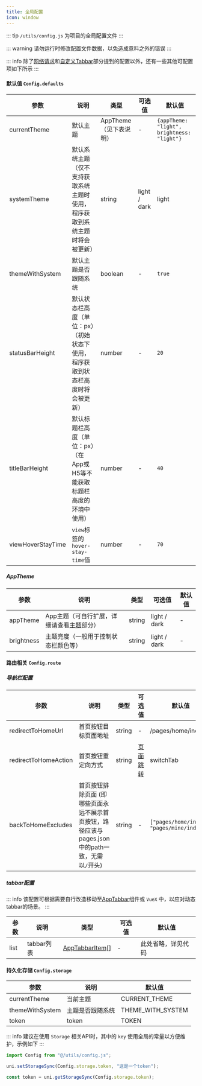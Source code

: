 ```yaml
---
title: 全局配置
icon: window
---
```


::: tip
`/utils/config.js` 为项目的全局配置文件
:::

::: warning
请勿运行时修改配置文件数据，以免造成意料之外的错误
:::

::: info
除了[网络请求](../guide/network.md)和[自定义Tabbar](../components/app-tabbar.md#自定义tabbar)部分提到的配置以外，还有一些其他可配置项如下所示
:::

#### 默认值 `Config.defaults`

|参数|说明|类型|可选值|默认值|
|---|---|---|---|---|
|currentTheme|默认主题|AppTheme（见下表说明）|-|`{appTheme: "light", brightness: "light"}`|
|systemTheme|默认系统主题（仅不支持获取系统主题时使用，程序获取到系统主题时将会被更新）|string|light / dark|light|
|themeWithSystem|默认主题是否跟随系统|boolean|-|`true`|
|statusBarHeight|默认状态栏高度（单位：px）（初始状态下使用，程序获取到状态栏高度时将会被更新）|number|-|`20`|
|titleBarHeight|默认标题栏高度（单位：px）（在App或H5等不能获取标题栏高度的环境中使用）|number|-|`40`|
|<badge text="1.1.0"></badge> viewHoverStayTime|`view`标签的`hover-stay-time`值|number|-|`70`|

##### AppTheme

|参数|说明|类型|可选值|默认值|
|---|---|---|---|---|
|appTheme|App主题（可自行扩展，详细请查看[主题](../guide/theme.md)部分）|string|light / dark|-|
|brightness|主题亮度（一般用于控制状态栏颜色等）|string|light / dark|-|

#### 路由相关 `Config.route`

##### 导航栏配置 <badge text="1.1.0"></badge>

|参数|说明|类型|可选值|默认值|
|---|---|---|---|---|
|redirectToHomeUrl|首页按钮目标页面地址|string|-|/pages/home/index|
|redirectToHomeAction|首页按钮重定向方式|string|[页面跳转](https://uniapp.dcloud.net.cn/api/router.html)|switchTab|
|backToHomeExcludes|首页按钮排除页面 (即哪些页面永远不展示首页按钮，路径应该与pages.json中的path一致，无需以`/`开头)|string|-|`["pages/home/index", "pages/mine/index"]`|

##### tabbar配置 <badge text="1.1.0"></badge>

::: info
该配置可根据需要自行改造移动至[AppTabbar](../components/app-tabbar.md)组件或 `VueX` 中，以应对动态tabbar的场景。
:::

|参数|说明|类型|可选值|默认值|
|---|---|---|---|---|
|list|tabbar列表|[AppTabbarItem](../components/app-tabbar.md#apptabbaritem)[]|-|此处省略，详见代码|

#### 持久化存储 `Config.storage`

|参数|说明|默认值|
|---|---|---|
|currentTheme|当前主题|CURRENT_THEME|
|themeWithSystem|主题是否跟随系统|THEME_WITH_SYSTEM|
|token|token|TOKEN|

::: info
建议在使用 `Storage` 相关API时，其中的 `key` 使用全局的常量以方便维护，示例如下
:::

```javascript
import Config from "@/utils/config.js";

uni.setStorageSync(Config.storage.token, "这是一个token");

const token = uni.getStorageSync(Config.storage.token);
```